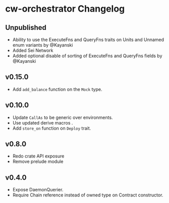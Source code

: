 # cw-orchestrator Changelog

## Unpublished

- Ability to use the ExecuteFns and QueryFns traits on Units and Unnamed enum variants by @Kayanski
- Added Sei Network
- Added optional disable of sorting of ExecuteFns and QueryFns fields by @Kayanski

## v0.15.0

- Add `add_balance` function on the `Mock` type. 

## v0.10.0

- Update `CallAs` to be generic over environments.
- Use updated derive macros .
- Add `store_on` function on `Deploy` trait.

## v0.8.0

- Redo crate API exposure
- Remove prelude module

## v0.4.0

- Expose DaemonQuerier.
- Require Chain reference instead of owned type on Contract constructor.
